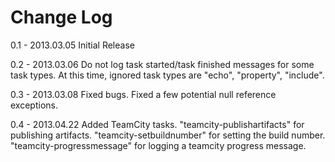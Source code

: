 Change Log
==========

0.1 - 2013.03.05
        Initial Release
        
0.2 - 2013.03.06
        Do not log task started/task finished messages for some task types.
        At this time, ignored task types are "echo", "property", "include".
        
0.3 - 2013.03.08
        Fixed bugs. Fixed a few potential null reference exceptions.
        
0.4 - 2013.04.22
        Added TeamCity tasks. 
        "teamcity-publishartifacts" for publishing artifacts.
        "teamcity-setbuildnumber" for setting the build number.
        "teamcity-progressmessage" for logging a teamcity progress message.